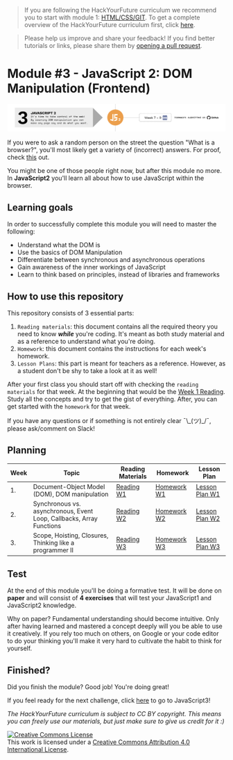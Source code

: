 > If you are following the HackYourFuture curriculum we recommend you to start with module 1: [HTML/CSS/GIT](https://github.com/HackYourFuture/HTML-CSS). To get a complete overview of the HackYourFuture curriculum first, click [here](https://github.com/HackYourFuture/curriculum).

> Please help us improve and share your feedback! If you find better tutorials or links, please share them by [opening a pull request](https://github.com/HackYourFuture/JavaScript1/pulls).

# Module #3 - JavaScript 2: DOM Manipulation (Frontend)

![JavaScript2](./assets/javascript2.png)

If you were to ask a random person on the street the question "What is a browser?", you'll most likely get a variety of (incorrect) answers. For proof, check [this](https://www.youtube.com/watch?v=o4MwTvtyrUQ) out.

You might be one of those people right now, but after this module no more. In **JavaScript2** you'll learn all about how to use JavaScript within the browser.

## Learning goals

In order to successfully complete this module you will need to master the following:

- Understand what the DOM is
- Use the basics of DOM Manipulation
- Differentiate between synchronous and asynchronous operations
- Gain awareness of the inner workings of JavaScript
- Learn to think based on principles, instead of libraries and frameworks

## How to use this repository

This repository consists of 3 essential parts:

1. `Reading materials`: this document contains all the required theory you need to know _**while**_ you're coding. It's meant as both study material and as a reference to understand what you're doing.
2. `Homework`: this document contains the instructions for each week's homework.
3. `Lesson Plans`: this part is meant for teachers as a reference. However, as a student don't be shy to take a look at it as well!

After your first class you should start off with checking the `reading materials` for that week. At the beginning that would be the [Week 1 Reading](/Week1/README.md). Study all the concepts and try to get the gist of everything. After, you can get started with the `homework` for that week.

If you have any questions or if something is not entirely clear ¯\\\_(ツ)\_/¯, please ask/comment on Slack!

## Planning

| Week | Topic                                                                | Reading Materials              | Homework                        | Lesson Plan                            |
| ---- | -------------------------------------------------------------------- | ------------------------------ | ------------------------------- | -------------------------------------- |
| 1.   | Document-Object Model (DOM), DOM manipulation                        | [Reading W1](/Week1/README.md) | [Homework W1](/Week1/MAKEME.md) | [Lesson Plan W1](/Week1/LESSONPLAN.md) |
| 2.   | Synchronous vs. asynchronous, Event Loop, Callbacks, Array Functions | [Reading W2](/Week2/README.md) | [Homework W2](/Week2/MAKEME.md) | [Lesson Plan W2](/Week1/LESSONPLAN.md) |
| 3.   | Scope, Hoisting, Closures, Thinking like a programmer II             | [Reading W3](/Week3/README.md) | [Homework W3](/Week3/MAKEME.md) | [Lesson Plan W3](/Week1/LESSONPLAN.md) |

## Test

At the end of this module you'll be doing a formative test. It will be done on **paper** and will consist of **4 exercises** that will test your JavaScript1 and JavaScript2 knowledge.

Why on paper? Fundamental understanding should become intuitive. Only after having learned and mastered a concept deeply will you be able to use it creatively. If you rely too much on others, on Google or your code editor to do your thinking you'll make it very hard to cultivate the habit to think for yourself.

## Finished?

Did you finish the module? Good job! You're doing great!

If you feel ready for the next challenge, click [here](https://www.github.com/HackYourFuture/JavaScript3) to go to JavaScript3!

_The HackYourFuture curriculum is subject to CC BY copyright. This means you can freely use our materials, but just make sure to give us credit for it :)_

<a rel="license" href="http://creativecommons.org/licenses/by/4.0/"><img alt="Creative Commons License" style="border-width:0" src="https://i.creativecommons.org/l/by/4.0/88x31.png" /></a><br />This work is licensed under a <a rel="license" href="http://creativecommons.org/licenses/by/4.0/">Creative Commons Attribution 4.0 International License</a>.
